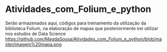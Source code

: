 # Atividades_com_Folium_e_python
Serão armazenados aqui, códigos para treinamento da utilização da biblioteca Folium, na elaboração de mapas que posteriormente irei utilizar nos estudos de Data Science
https://github.com/MagdaSousa/Atividades_com_Folium_e_python/blob/master/imagem%20mapa.png
